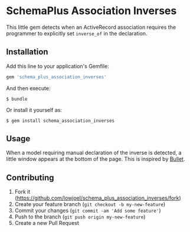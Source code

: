 # SchemaPlus Association Inverses

This little gem detects when an ActiveRecord association requires the programmer to explicitly set
`inverse_of` in the declaration.

## Installation

Add this line to your application's Gemfile:

```ruby
gem 'schema_plus_association_inverses'
```

And then execute:

    $ bundle

Or install it yourself as:

    $ gem install schema_association_inverses

## Usage

When a model requiring manual declaration of the inverse is detected, a little window appears at the
bottom of the page. This is inspired by [Bullet](https://github.com/flyerhzm/bullet).

## Contributing

1. Fork it (https://github.com/lowjoel/schema_plus_association_inverses/fork)
2. Create your feature branch (`git checkout -b my-new-feature`)
3. Commit your changes (`git commit -am 'Add some feature'`)
4. Push to the branch (`git push origin my-new-feature`)
5. Create a new Pull Request
